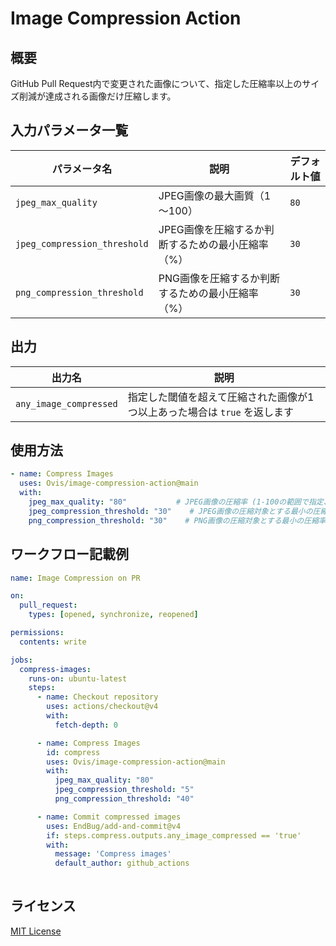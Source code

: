 # Image Compression Action

## 概要
GitHub Pull Request内で変更された画像について、指定した圧縮率以上のサイズ削減が達成される画像だけ圧縮します。

## 入力パラメータ一覧

| パラメータ名                  | 説明                                                         | デフォルト値 |
|-------------------------------|--------------------------------------------------------------|--------------|
| `jpeg_max_quality`            | JPEG画像の最大画質（1～100）                                 | `80`         |
| `jpeg_compression_threshold`  | JPEG画像を圧縮するか判断するための最小圧縮率（%）            | `30`         |
| `png_compression_threshold`   | PNG画像を圧縮するか判断するための最小圧縮率（%）             | `30`         |

## 出力

| 出力名                 | 説明                                                                      |
|------------------------|---------------------------------------------------------------------------|
| `any_image_compressed` | 指定した閾値を超えて圧縮された画像が1つ以上あった場合は `true` を返します |


## 使用方法
```yaml
- name: Compress Images
  uses: Ovis/image-compression-action@main
  with:
    jpeg_max_quality: "80"           # JPEG画像の圧縮率 (1-100の範囲で指定、デフォルトは80)
    jpeg_compression_threshold: "30"    # JPEG画像の圧縮対象とする最小の圧縮率（デフォルトは30%）
    png_compression_threshold: "30"    # PNG画像の圧縮対象とする最小の圧縮率（デフォルトは30%）
```

## ワークフロー記載例
```yaml
name: Image Compression on PR

on:
  pull_request:
    types: [opened, synchronize, reopened]

permissions:
  contents: write

jobs:
  compress-images:
    runs-on: ubuntu-latest
    steps:
      - name: Checkout repository
        uses: actions/checkout@v4
        with:
          fetch-depth: 0

      - name: Compress Images
        id: compress
        uses: Ovis/image-compression-action@main
        with:
          jpeg_max_quality: "80"
          jpeg_compression_threshold: "5"
          png_compression_threshold: "40"

      - name: Commit compressed images
        uses: EndBug/add-and-commit@v4
        if: steps.compress.outputs.any_image_compressed == 'true'
        with:
          message: 'Compress images'
          default_author: github_actions
          
```

## ライセンス

[MIT License](./LICENSE)